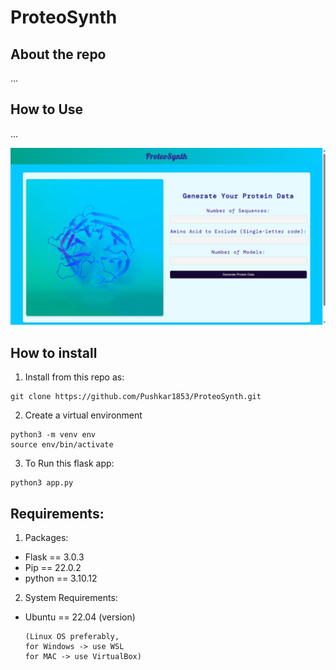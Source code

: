 # ProteoSynth

## About the repo
...

## How to Use
...

![Website-image](./image-website.png)

## How to install

1.  Install from this repo as:

```
git clone https://github.com/Pushkar1853/ProteoSynth.git 
```

2.  Create a virtual environment  

```
python3 -m venv env 
source env/bin/activate
```

3.  To Run this flask app:

```
python3 app.py
```

## Requirements:

1.  Packages:
* Flask == 3.0.3
* Pip == 22.0.2
* python == 3.10.12

2.  System Requirements:
* Ubuntu == 22.04 (version)
  
  ```
  (Linux OS preferably,  
  for Windows -> use WSL
  for MAC -> use VirtualBox)
  ```
